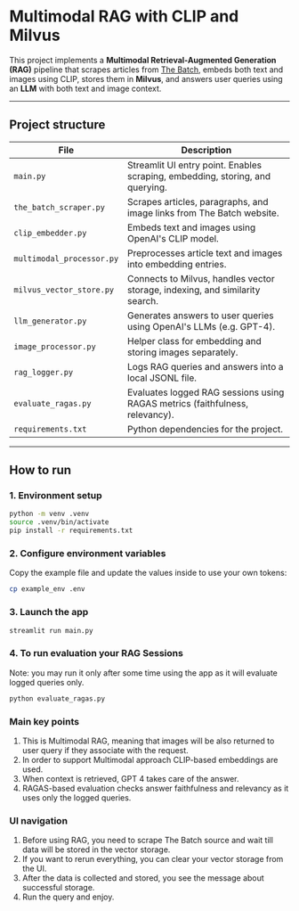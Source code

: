 # Multimodal RAG with CLIP and Milvus

This project implements a **Multimodal Retrieval-Augmented Generation (RAG)** pipeline that scrapes articles from [The Batch](https://www.deeplearning.ai/the-batch/), embeds both text and images using CLIP, stores them in **Milvus**, and answers user queries using an **LLM** with both text and image context.

---

## Project structure

| File | Description |
|------|-------------|
| `main.py` | Streamlit UI entry point. Enables scraping, embedding, storing, and querying. |
| `the_batch_scraper.py` | Scrapes articles, paragraphs, and image links from The Batch website. |
| `clip_embedder.py` | Embeds text and images using OpenAI's CLIP model. |
| `multimodal_processor.py` | Preprocesses article text and images into embedding entries. |
| `milvus_vector_store.py` | Connects to Milvus, handles vector storage, indexing, and similarity search. |
| `llm_generator.py` | Generates answers to user queries using OpenAI's LLMs (e.g. GPT-4). |
| `image_processor.py` | Helper class for embedding and storing images separately. |
| `rag_logger.py` | Logs RAG queries and answers into a local JSONL file. |
| `evaluate_ragas.py` | Evaluates logged RAG sessions using RAGAS metrics (faithfulness, relevancy). |
| `requirements.txt` | Python dependencies for the project. |

---

## How to run

### 1. Environment setup

```bash
python -m venv .venv
source .venv/bin/activate
pip install -r requirements.txt
```

### 2. Configure environment variables

Copy the example file and update the values inside to use your own tokens:
```bash
cp example_env .env
```

### 3. Launch the app
```bash
streamlit run main.py
```

### 4. To run evaluation your RAG Sessions
Note: you may run it only after some time using the app as it will evaluate logged queries only.
```bash
python evaluate_ragas.py
```

### Main key points
1. This is Multimodal RAG, meaning that images will be also returned to user query if they associate with the request.
2. In order to support Multimodal approach CLIP-based embeddings are used.
3. When context is retrieved, GPT 4 takes care of the answer. 
4. RAGAS-based evaluation checks answer faithfulness and relevancy as it uses only the logged queries.

### UI navigation
1. Before using RAG, you need to scrape The Batch source and wait till data will be stored in the vector storage.
2. If you want to rerun everything, you can clear your vector storage from the UI.
3. After the data is collected and stored, you see the message about successful storage.
4. Run the query and enjoy.